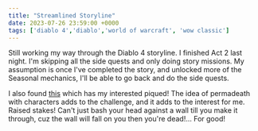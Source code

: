 ```yaml
---
title: "Streamlined Storyline"
date: 2023-07-26 23:59:00 +0000
tags: ['diablo 4','diablo','world of warcraft', 'wow classic']
---
```

Still working my way through the Diablo 4 storyline. I finished Act 2 last night.  I'm skipping all the side quests and only doing story missions.  My assumption is once I've completed the story, and unlocked more of the Seasonal mechanics, I'll be able to go back and do the side quests.

I also found [this](https://worldofwarcraft.blizzard.com/en-us/news/23973734/rules-of-engagement-classic-hardcore-is-coming-to-world-of-warcraft) which has my interested piqued! The idea of permadeath with characters adds to the challenge, and it adds to the interest for me.  Raised stakes!  Can't just bash your head against a wall till you make it through, cuz the wall will fall on you then you're dead!...  For good!
